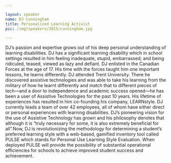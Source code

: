```yaml
---

layout: speaker
name: DJ Cunningham
title: Personalized Learning Activist
pic: /img/speakers/2015/cunningham.jpg

---
```


DJ’s passion and expertise grows out of his deep personal understanding of learning disabilities. DJ has a significant learning disability which in school settings resulted in him feeling inadequate, stupid, embarrassed; and being ridiculed, teased, viewed as lazy and defiant. DJ enlisted in the Canadian Forces at the age of 17.  His time with the forces taught him one important lessons, he learns differently.  DJ attended Trent University.  There he discovered assistive technologies and was able to take his learning from the military of how he learnt differently and match that to different pieces of tech—and a door to independence and academic success opened—he has been a user of Assistive Technologies for the past 10 years. His lifetime of experiences has resulted in him co-founding his company, LEARNstyle.  DJ currently leads a team of over 42 employees, all of whom have either direct or personal experiences with learning disabilities. DJ’s pioneering vision for the use of Assistive Technology has grown and his philosophy denotes that although it is “truly necessary for some, it is also extremely beneficial for all”.Now, DJ is revolutionizing the methodology for determining a student’s preferred learning style with a web-based, gamified inventory tool called PULSE which stands for Personal Use Learning Style Evaluation. When deployed PULSE will provide the possibility of substantial operational efficiencies for schools to achieve improved student success and achievement.
